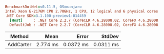 ``` ini

BenchmarkDotNet=v0.11.5, OS=manjaro 
Intel Xeon E-2176M CPU 2.70GHz, 1 CPU, 12 logical and 6 physical cores
.NET Core SDK=3.1.100-preview1-014459
  [Host]     : .NET Core 2.2.7 (CoreCLR 4.6.28008.02, CoreFX 4.6.28008.03), 64bit RyuJIT
  DefaultJob : .NET Core 2.2.7 (CoreCLR 4.6.28008.02, CoreFX 4.6.28008.03), 64bit RyuJIT


```
|    Method |     Mean |     Error |    StdDev |
|---------- |---------:|----------:|----------:|
| AddCarter | 2.774 ms | 0.0372 ms | 0.0311 ms |
